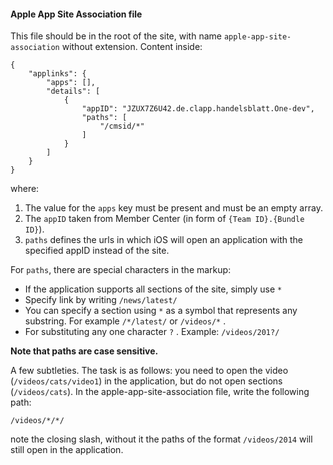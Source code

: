 #### Apple App Site Association file

This file should be in the root of the site, with name `apple-app-site-association` without extension.
Content inside:
```
{
    "applinks": {
        "apps": [],
        "details": [
            {
                "appID": "JZUX7Z6U42.de.clapp.handelsblatt.One-dev",
                "paths": [
                    "/cmsid/*"
                ]
            }
        ]
    }
}
```
where:
1) The value for the `apps` key must be present and must be an empty array.
2) The `appID` taken from Member Center (in form of `{Team ID}.{Bundle ID}`).
3) `paths` defines the urls in which iOS will open an application with the specified appID instead of the site.

For `paths`, there are special characters in the markup:

* If the application supports all sections of the site, simply use `*`
* Specify link by writing `/news/latest/`
* You can specify a section using `*` as a symbol that represents any substring.
 For example `/*/latest/` or `/videos/*` .
* For substituting any one character `?` . Example: `/videos/201?/`

**Note that paths are case sensitive.**

A few subtleties. The task is as follows: you need to open the video (`/videos/cats/video1`) in the application, but do not open sections (`/videos/cats`). 
In the apple-app-site-association file, write the following path:

`/videos/*/*/`

note the closing slash, without it the paths of the format `/videos/2014` will still open in the application.
